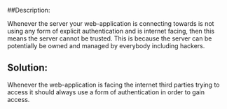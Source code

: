 ##Description:

Whenever the server your web-application is connecting towards is not using any form of
explicit authentication and is internet facing, then this means the server
cannot be trusted. This is because the server can be potentially be owned and managed by
everybody including hackers.

## Solution:

Whenever the web-application is facing the internet third parties trying to
access it should always use a form of authentication in order to gain access.
